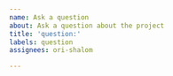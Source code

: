```yaml
---
name: Ask a question
about: Ask a question about the project
title: 'question:'
labels: question
assignees: ori-shalom

---
```



